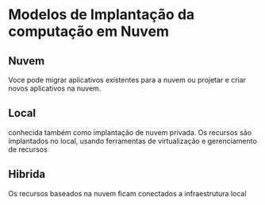 # Modelos de Implantação da computação em Nuvem

## Nuvem
Voce pode migrar aplicativos existentes para a nuvem ou projetar e criar novos aplicativos na nuvem.

## Local
conhecida também como implantação de nuvem privada. Os recursos são implantados no local, usando ferramentas de virtualização e gerenciamento de recursos

## Hibrida
Os recursos baseados na nuvem ficam conectados a infraestrutura local